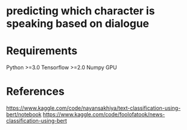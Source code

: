# predicting which character is speaking based on dialogue 

# Requirements
Python >=3.0
Tensorflow >=2.0
Numpy
GPU

# References
https://www.kaggle.com/code/nayansakhiya/text-classification-using-bert/notebook
https://www.kaggle.com/code/foolofatook/news-classification-using-bert
